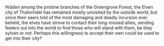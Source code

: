 Hidden among the pristine branches of the Greengrove Forest, the Elven city of Thalorindel has remained mostly unvisited by the outside world, but since their seers told of the most damaging and deadly incursion ever beheld, the elves have strove to contact their long-missed allies, sending feelers out into the world to find those who will stand with them, be they sylvan or not. Perhaps this willingness to accept their own could be used to get into their city?